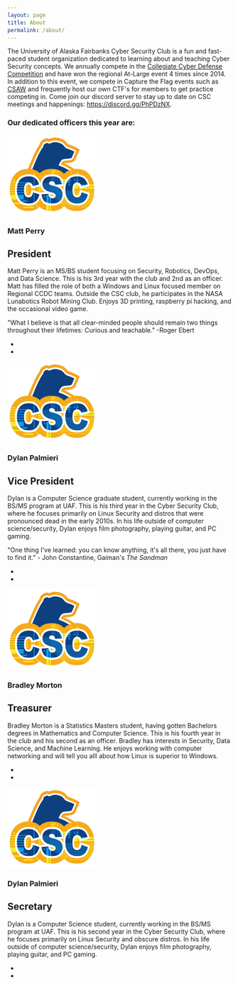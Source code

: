 ```yaml
---
layout: page
title: About
permalink: /about/
---
```


The University of Alaska Fairbanks Cyber Security Club is a fun and fast-paced student organization dedicated to learning about and teaching Cyber Security concepts. We annually compete in the [Collegiate Cyber Defense Competition](https://www.nationalccdc.org/) and have won the regional At-Large event 4 times since 2014. In addition to this event, we compete in Capture the Flag events such as [CSAW](https://ctf.csaw.io/) and frequently host our own CTF's for members to get practice competing in. Come join our discord server to stay up to date on CSC meetings and happenings: https://discord.gg/PhPDzNX.

### Our dedicated officers this year are:

<section class="officer">
  <img src="/assets/img/uafcsc-notext.png">
  <section class="info">
    <h1>Matt Perry</h1>
    <h2>President</h2>
    <p>Matt Perry is an MS/BS student focusing on Security, Robotics, DevOps, and Data Science. This is his 3rd year with the club and 2nd as an officer. Matt has filled the role of both a Windows and Linux focused member on Regional CCDC teams. Outside the CSC club, he participates in the NASA Lunabotics Robot Mining Club. Enjoys 3D printing, raspberry pi hacking, and the occasional video game.</p>
    <p>"What I believe is that all clear-minded people should remain two things throughout their lifetimes: Curious and teachable." -Roger Ebert </p>
    <ul class="social-media">
      <li><a href="mailto:mperry37@alaska.edu" target="_blank" rel="noopener"><i class="fas fa-envelope"></i></a></li>
      <li><a href="https://github.com/cyberangler93" target="_blank" rel="noopener"><i class="fab fa-github"></i></a></li>
    </ul>
  </section>
</section>

<section class="officer">
  <img src="/assets/img/uafcsc-notext.png">
  <section class="info">
    <h1>Dylan Palmieri</h1>
    <h2>Vice President</h2>
    <p>Dylan is a Computer Science graduate student, currently working in the BS/MS program at UAF. This is his third year in the Cyber Security Club, where he focuses primarily on Linux Security and distros that were pronounced dead in the early 2010s. In his life outside of computer science/security, Dylan enjoys film photography, playing guitar, and PC gaming.</p>
    <p>"One thing I've learned: you can know anything, it's all there, you just have to find it." - John Constantine, Gaiman's <i>The Sandman</i></p>
    <ul class="social-media">
      <li><a href="mailto:dgpalmieri@alaska.edu" target="_blank" rel="noopener"><i class="fas fa-envelope"></i></a></li>
      <li><a href="https://github.com/dgpalmieri" target="_blank" rel="noopener"><i class="fab fa-github"></i></a></li>
    </ul>
  </section>
</section>

<section class="officer">
  <img src="/assets/img/uafcsc-notext.png">
  <section class="info">
    <h1>Bradley Morton</h1>
    <h2>Treasurer</h2>
    <p>Bradley Morton is a Statistics Masters student, having gotten Bachelors degrees in Mathematics and Computer Science. This is his fourth year in the club and his second as an officer. Bradley has interests in Security, Data Science, and Machine Learning. He enjoys working with computer networking and will tell you alll about how Linux is superior to Windows.</p>
    <ul class="social-media">
      <li><a href="mailto:bmmorton@alaska.edu" target="_blank"><i class="fas fa-envelope"></i></a></li>
      <li><a href="https://github.com/bradleymorton" target="_blank" rel="noopener"><i class="fab fa-github"></i></a></li>
    </ul>
  </section>
</section>

<section class="officer">
  <img src="/assets/img/uafcsc-notext.png">
  <section class="info">
    <h1>Dylan Palmieri</h1>
    <h2>Secretary</h2>
    <p>Dylan is a Computer Science student, currently working in the BS/MS program at UAF. This is his second year in the Cyber Security Club, where he focuses primarily on Linux Security and obscure distros. In his life outside of computer science/security, Dylan enjoys film photography, playing guitar, and PC gaming.</p>
    <ul class="social-media">
      <li><a href="mailto:dgpalmieri@alaska.edu" target="_blank" rel="noopener"><i class="fas fa-envelope"></i></a></li>
      <li><a href="https://github.com/dgpalmieri" target="_blank" rel="noopener"><i class="fab fa-github"></i></a></li>
    </ul>
  </section>
</section>
